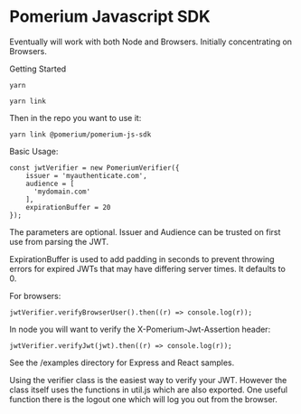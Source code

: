 # Pomerium Javascript SDK

Eventually will work with both Node and Browsers. Initially concentrating on Browsers.

Getting Started

```yarn```

```yarn link```

Then in the repo you want to use it:

```yarn link @pomerium/pomerium-js-sdk```

Basic Usage:

```
const jwtVerifier = new PomeriumVerifier({
    issuer = 'myauthenticate.com', 
    audience = [
      'mydomain.com'
    ], 
    expirationBuffer = 20
});
```
The parameters are optional. Issuer and Audience can be trusted on first use from parsing the JWT. 

ExpirationBuffer is used to add padding in seconds to prevent throwing errors for expired JWTs that 
may have differing server times. It defaults to 0.

For browsers: 

```
jwtVerifier.verifyBrowserUser().then((r) => console.log(r));
```

In node you will want to verify the X-Pomerium-Jwt-Assertion header:

```
jwtVerifier.verifyJwt(jwt).then((r) => console.log(r));
```

See the /examples directory for Express and React samples.

Using the verifier class is the easiest way to verify your JWT. However the class itself uses the functions
in util.js which are also exported. One useful function there is the logout one which will log you out from the browser.
